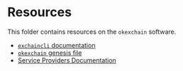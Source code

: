 <!--
order: false
parent:
  order: 5
-->

# Resources

This folder contains resources on the `okexchain` software.

- [`exchaincli` documentation](./okexchaincli.md)
- [`okexchain` genesis file](./genesis.md)
- [Service Providers Documentation](./service-providers.md)
